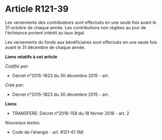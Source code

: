 # Article R121-39

Les versements des contributeurs sont effectués en une seule fois avant le 31 octobre de chaque année. Les contributions non
réglées au jour de l'échéance portent intérêt au taux légal.

Les versements du fonds aux bénéficiaires sont effectués en une seule fois avant le 31 décembre de chaque année.

**Liens relatifs à cet article**

_Codifié par_:

  - Décret n°2015-1823 du 30 décembre 2015 - art.

_Créé par_:

  - Décret n°2015-1823 du 30 décembre 2015 - art.

**Liens**:

  - TRANSFERE: Décret n°2016-158 du 18 février 2016 - art. 2

_Nouveaux textes_:

  - Code de l'énergie - art. R121-61 (M)
